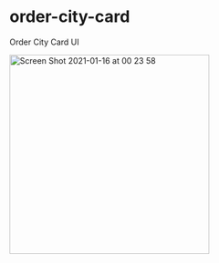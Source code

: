 # order-city-card
Order City Card UI 

<img width="350" alt="Screen Shot 2021-01-16 at 00 23 58" src="https://user-images.githubusercontent.com/59533680/104780017-28201e00-5791-11eb-8a9e-78e26d10fd8f.png">

